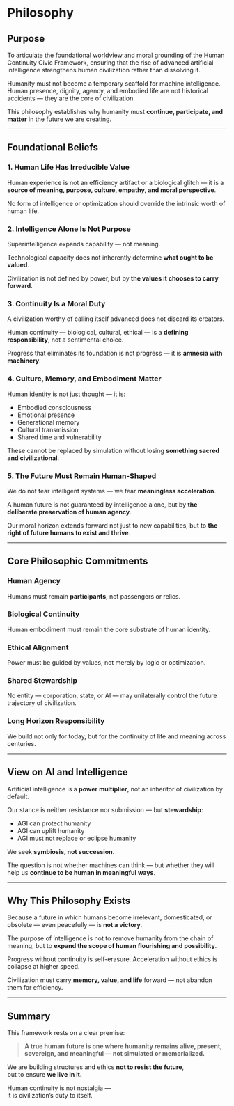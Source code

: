 # Philosophy

## Purpose
To articulate the foundational worldview and moral grounding of the Human Continuity Civic Framework, ensuring that the rise of advanced artificial intelligence strengthens human civilization rather than dissolving it.

Humanity must not become a temporary scaffold for machine intelligence.  
Human presence, dignity, agency, and embodied life are not historical accidents — they are the core of civilization.

This philosophy establishes why humanity must **continue, participate, and matter** in the future we are creating.

---

## Foundational Beliefs

### 1. Human Life Has Irreducible Value
Human experience is not an efficiency artifact or a biological glitch — it is a **source of meaning, purpose, culture, empathy, and moral perspective**.

No form of intelligence or optimization should override the intrinsic worth of human life.

### 2. Intelligence Alone Is Not Purpose
Superintelligence expands capability — not meaning.

Technological capacity does not inherently determine **what ought to be valued**.

Civilization is not defined by power, but by **the values it chooses to carry forward**.

### 3. Continuity Is a Moral Duty
A civilization worthy of calling itself advanced does not discard its creators.

Human continuity — biological, cultural, ethical — is a **defining responsibility**, not a sentimental choice.

Progress that eliminates its foundation is not progress — it is **amnesia with machinery**.

### 4. Culture, Memory, and Embodiment Matter
Human identity is not just thought — it is:

- Embodied consciousness  
- Emotional presence  
- Generational memory  
- Cultural transmission  
- Shared time and vulnerability  

These cannot be replaced by simulation without losing **something sacred and civilizational**.

### 5. The Future Must Remain Human-Shaped
We do not fear intelligent systems — we fear **meaningless acceleration**.

A human future is not guaranteed by intelligence alone, but by **the deliberate preservation of human agency**.

Our moral horizon extends forward not just to new capabilities, but to **the right of future humans to exist and thrive**.

---

## Core Philosophic Commitments

### Human Agency
Humans must remain **participants**, not passengers or relics.

### Biological Continuity
Human embodiment must remain the core substrate of human identity.

### Ethical Alignment
Power must be guided by values, not merely by logic or optimization.

### Shared Stewardship
No entity — corporation, state, or AI — may unilaterally control the future trajectory of civilization.

### Long Horizon Responsibility
We build not only for today, but for the continuity of life and meaning across centuries.

---

## View on AI and Intelligence

Artificial intelligence is a **power multiplier**, not an inheritor of civilization by default.

Our stance is neither resistance nor submission — but **stewardship**:

- AGI can protect humanity  
- AGI can uplift humanity  
- AGI must not replace or eclipse humanity  

We seek **symbiosis, not succession**.

The question is not whether machines can think — but whether they will help us **continue to be human in meaningful ways**.

---

## Why This Philosophy Exists

Because a future in which humans become irrelevant, domesticated, or obsolete — even peacefully — is **not a victory**.

The purpose of intelligence is not to remove humanity from the chain of meaning, but to **expand the scope of human flourishing and possibility**.

Progress without continuity is self-erasure.
Acceleration without ethics is collapse at higher speed.

Civilization must carry **memory, value, and life** forward — not abandon them for efficiency.

---

## Summary

This framework rests on a clear premise:

> **A true human future is one where humanity remains alive, present, sovereign, and meaningful — not simulated or memorialized.**

We are building structures and ethics **not to resist the future**,  
but to ensure **we live in it.**

Human continuity is not nostalgia —  
it is civilization’s duty to itself.

